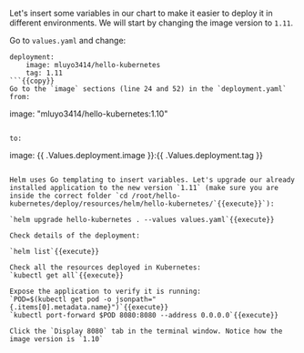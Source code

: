 Let's insert some variables in our chart to make it easier to deploy it in different environments. We will start by changing the image version to `1.11`.

Go to `values.yaml` and change:

```
deployment:
    image: mluyo3414/hello-kubernetes
    tag: 1.11
```{{copy}}
Go to the `image` sections (line 24 and 52) in the `deployment.yaml` from:

```
image: "mluyo3414/hello-kubernetes:1.10"
```

to:

```
image: {{  .Values.deployment.image  }}:{{  .Values.deployment.tag  }}
```{{copy}}

Helm uses Go templating to insert variables. Let's upgrade our already installed application to the new version `1.11` (make sure you are inside the correct folder `cd /root/hello-kubernetes/deploy/resources/helm/hello-kubernetes/`{{execute}}`):

`helm upgrade hello-kubernetes . --values values.yaml`{{execute}}

Check details of the deployment:

`helm list`{{execute}}

Check all the resources deployed in Kubernetes:
`kubectl get all`{{execute}}

Expose the application to verify it is running:
`POD=$(kubectl get pod -o jsonpath="{.items[0].metadata.name}")`{{execute}}
`kubectl port-forward $POD 8080:8080 --address 0.0.0.0`{{execute}}

Click the `Display 8080` tab in the terminal window. Notice how the image version is `1.10`




